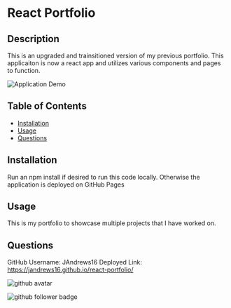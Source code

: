 # React Portfolio

## Description
This is an upgraded and trainsitioned version of my previous portfolio. This applicaiton is now a react app and utilizes various components and pages to function. 

![Application Demo](./public/assets/demo.gif)

## Table of Contents
- [Installation](#Installation)
- [Usage](#Usage)
- [Questions](#Questions)

## Installation
Run an npm install if desired to run this code locally. Otherwise the application is deployed on GitHub Pages

## Usage
This is my portfolio to showcase multiple projects that I have worked on. 

## Questions
GitHub Username: JAndrews16
Deployed Link: https://jandrews16.github.io/react-portfolio/


![github avatar](https://avatars3.githubusercontent.com/u/64562140?v=4)

![github follower badge](https://img.shields.io/github/followers/JAndrews16?color=blue&style=social)
